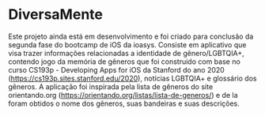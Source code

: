 # DiversaMente
Este projeto ainda está em desenvolvimento e foi criado para conclusão da segunda fase do bootcamp de iOS da ioasys. Consiste em aplicativo que visa trazer informações relacionadas a identidade de gênero/LGBTQIA+, contendo jogo da memória de gêneros que foi construido com base no curso CS193p - Developing Apps for iOS da Stanford do ano 2020 (https://cs193p.sites.stanford.edu/2020), notícias LGBTQIA+ e glossário dos gêneros. A aplicação foi inspirada pela lista de gêneros do site orientando.org (https://orientando.org/listas/lista-de-generos/) e de la foram obtidos o nome dos gêneros, suas bandeiras e suas descrições.
